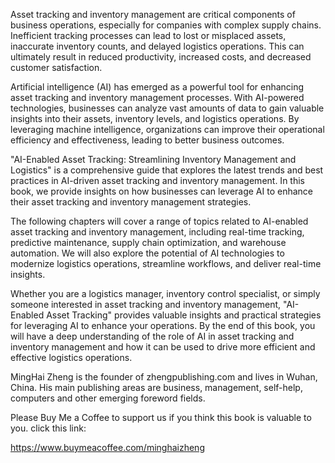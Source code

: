 
Asset tracking and inventory management are critical components of business operations, especially for companies with complex supply chains. Inefficient tracking processes can lead to lost or misplaced assets, inaccurate inventory counts, and delayed logistics operations. This can ultimately result in reduced productivity, increased costs, and decreased customer satisfaction.

Artificial intelligence (AI) has emerged as a powerful tool for enhancing asset tracking and inventory management processes. With AI-powered technologies, businesses can analyze vast amounts of data to gain valuable insights into their assets, inventory levels, and logistics operations. By leveraging machine intelligence, organizations can improve their operational efficiency and effectiveness, leading to better business outcomes.

"AI-Enabled Asset Tracking: Streamlining Inventory Management and Logistics" is a comprehensive guide that explores the latest trends and best practices in AI-driven asset tracking and inventory management. In this book, we provide insights on how businesses can leverage AI to enhance their asset tracking and inventory management strategies.

The following chapters will cover a range of topics related to AI-enabled asset tracking and inventory management, including real-time tracking, predictive maintenance, supply chain optimization, and warehouse automation. We will also explore the potential of AI technologies to modernize logistics operations, streamline workflows, and deliver real-time insights.

Whether you are a logistics manager, inventory control specialist, or simply someone interested in asset tracking and inventory management, "AI-Enabled Asset Tracking" provides valuable insights and practical strategies for leveraging AI to enhance your operations. By the end of this book, you will have a deep understanding of the role of AI in asset tracking and inventory management and how it can be used to drive more efficient and effective logistics operations.

MingHai Zheng is the founder of zhengpublishing.com and lives in Wuhan, China. His main publishing areas are business, management, self-help, computers and other emerging foreword fields.

Please Buy Me a Coffee to support us if you think this book is valuable to you. click this link:

https://www.buymeacoffee.com/minghaizheng
